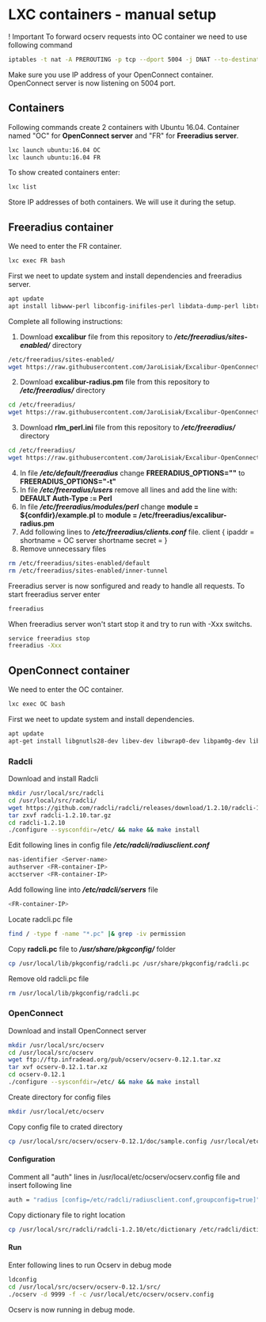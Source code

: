 # LXC containers - manual setup
! Important
To forward ocserv requests into OC container we need to use following command
```bash
iptables -t nat -A PREROUTING -p tcp --dport 5004 -j DNAT --to-destination <OC-container-IP>:443
```
Make sure you use IP address of your OpenConnect container. 
OpenConnect server is now listening on 5004 port.
## Containers
Following commands create 2 containers with Ubuntu 16.04. Container named "OC" for **OpenConnect server** and "FR" for **Freeradius server**.
```bash
lxc launch ubuntu:16.04 OC
lxc launch ubuntu:16.04 FR
```
To show created containers enter:
```bash
lxc list
```
Store IP addresses of both containers. We will use it during the setup.
## Freeradius container
We need to enter the FR container.
```bash
lxc exec FR bash
```
First we neet to update system and install dependencies and freeradius server.
```bash
apt update
apt install libwww-perl libconfig-inifiles-perl libdata-dump-perl libtry-tiny-perl freeradius libjson-perl liblwp-protocol-https-perl freeradius
```
Complete all following instructions:
1. Download **excalibur** file from this repository to ***/etc/freeradius/sites-enabled/*** directory
```bash
/etc/freeradius/sites-enabled/
wget https://raw.githubusercontent.com/JaroLisiak/Excalibur-OpenConnect/master/LXC%20containers%20-%20manual%20setup/files/setup_files/excalibur
```
2. Download **excalibur-radius.pm** file from this repository to ***/etc/freeradius/*** directory
```bash
cd /etc/freeradius/
wget https://raw.githubusercontent.com/JaroLisiak/Excalibur-OpenConnect/master/LXC%20containers%20-%20manual%20setup/files/setup_files/excalibur-radius.pm
```
3. Download **rlm_perl.ini** file from this repository to ***/etc/freeradius/*** directory
```bash
cd /etc/freeradius/
wget https://raw.githubusercontent.com/JaroLisiak/Excalibur-OpenConnect/master/LXC%20containers%20-%20manual%20setup/files/setup_files/rlm_perl.ini
```
4. In file ***/etc/default/freeradius*** change **FREERADIUS_OPTIONS=""** to **FREERADIUS_OPTIONS="-t"**
5. In file ***/etc/freeradius/users*** remove all lines and add the line with: **DEFAULT Auth-Type := Perl**
6. In file ***/etc/freeradius/modules/perl*** change **module = ${confdir}/example.pl** to **module = /etc/freeradius/excalibur-radius.pm**
7. Add following lines to ***/etc/freeradius/clients.conf*** file.
        client <OC-container-IP> {
        	ipaddr = <OC-container-IP>
        	shortname = OC server shortname
        	secret = <shared-secret>
        }
8. Remove unnecessary files
```bash
rm /etc/freeradius/sites-enabled/default
rm /etc/freeradius/sites-enabled/inner-tunnel
```
Freeradius server is now sonfigured and ready to handle all requests. To start freeradius server enter
```bash
freeradius
```
When freeradius server won't start stop it and try to run with -Xxx switchs.
```bash
service freeradius stop
freeradius -Xxx
```



## OpenConnect container
We need to enter the OC container.
```bash
lxc exec OC bash
```
First we neet to update system and install dependencies.
```bash
apt update
apt-get install libgnutls28-dev libev-dev libwrap0-dev libpam0g-dev liblz4-dev libseccomp-dev libreadline-dev libnl-route-3-dev libkrb5-dev make-guile libtalloc-dev
```

### Radcli
Download and install Radcli
```bash
mkdir /usr/local/src/radcli
cd /usr/local/src/radcli/
wget https://github.com/radcli/radcli/releases/download/1.2.10/radcli-1.2.10.tar.gz
tar zxvf radcli-1.2.10.tar.gz
cd radcli-1.2.10
./configure --sysconfdir=/etc/ && make && make install
```
Edit following lines in config file ***/etc/radcli/radiusclient.conf***
```bash
nas-identifier <Server-name>
authserver <FR-container-IP>
acctserver <FR-container-IP>
```
Add following line into ***/etc/radcli/servers*** file
```bash
<FR-container-IP>																							<shared-secret>
```
Locate radcli.pc file
```bash
find / -type f -name "*.pc" |& grep -iv permission
```
Copy **radcli.pc** file to ***/usr/share/pkgconfig/*** folder
```bash
cp /usr/local/lib/pkgconfig/radcli.pc /usr/share/pkgconfig/radcli.pc
```
Remove old radcli.pc file
```bash
rm /usr/local/lib/pkgconfig/radcli.pc
```
### OpenConnect
Download and install OpenConnect server
```bash
mkdir /usr/local/src/ocserv
cd /usr/local/src/ocserv
wget ftp://ftp.infradead.org/pub/ocserv/ocserv-0.12.1.tar.xz
tar xvf ocserv-0.12.1.tar.xz
cd ocserv-0.12.1
./configure --sysconfdir=/etc/ && make && make install
```
Create directory for config files
```bash
mkdir /usr/local/etc/ocserv
```
Copy config file to crated directory
```bash
cp /usr/local/src/ocserv/ocserv-0.12.1/doc/sample.config /usr/local/etc/ocserv/ocserv.config
```
#### Configuration
Comment all "auth" lines in /usr/local/etc/ocserv/ocserv.config file and insert following line
```bash
auth = "radius [config=/etc/radcli/radiusclient.conf,groupconfig=true]"
```
Copy dictionary file to right location
```bash
cp /usr/local/src/radcli/radcli-1.2.10/etc/dictionary /etc/radcli/dictionary
```
#### Run
Enter following lines to run Ocserv in debug mode
```bash
ldconfig
cd /usr/local/src/ocserv/ocserv-0.12.1/src/
./ocserv -d 9999 -f -c /usr/local/etc/ocserv/ocserv.config
```
Ocserv is now running in debug mode. 





